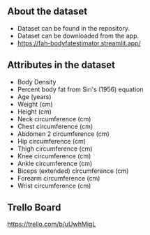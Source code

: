 ## About the dataset

- Dataset can be found in the repository.
- Dataset can be downloaded from the app. 
- https://fah-bodyfatestimator.streamlit.app/

## Attributes in the dataset

- Body Density
- Percent body fat from Siri's (1956) equation
- Age (years)
- Weight (cm)
- Height (cm)
- Neck circumference (cm)
- Chest circumference (cm)
- Abdomen 2 circumference (cm)
- Hip circumference (cm)
- Thigh circumference (cm)
- Knee circumference (cm)
- Ankle circumference (cm)
- Biceps (extended) circumference (cm)
- Forearm circumference (cm)
- Wrist circumference (cm)

## Trello Board
https://trello.com/b/uUwhMigL


